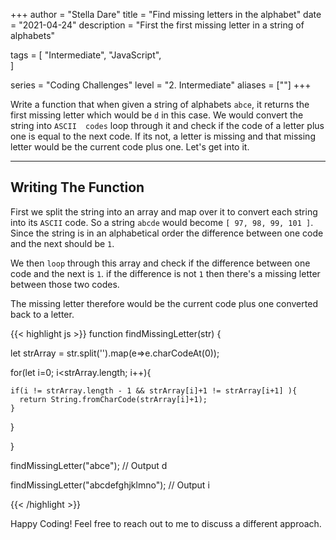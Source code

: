 +++
author = "Stella Dare"
title = "Find missing letters in the alphabet"
date = "2021-04-24"
description = "First the first missing letter in a string of alphabets"

tags = [
    "Intermediate",
    "JavaScript",    
]

series = "Coding Challenges"
level = "2. Intermediate"
aliases = [""]
+++

Write a function that when given a string of alphabets `abce`, it returns the first missing letter which would be `d` in this case. We would convert the string into `ASCII  codes` loop through it and check if the code of a letter plus one is equal to the next code. If its not, a letter is missing and that missing letter would be the current code plus one. Let's get into it. 
<!--more-->

---
## Writing The Function
First we split the string into an array and map over it to convert each string into its `ASCII` code.
So a string `abcde` would become `[ 97, 98, 99, 101 ]`. Since the string is in an alphabetical order the difference between one code and the next should be `1`.

We then `loop` through this array and check if the difference between one code and the next is `1`. 
if the difference is not `1` then there's a missing letter between those two codes.

The missing letter therefore would be the current code plus one converted back to a letter.

{{< highlight js >}}
function findMissingLetter(str) {
  
  let strArray = str.split('').map(e=>e.charCodeAt(0));

  for(let i=0; i<strArray.length; i++){
    
    if(i != strArray.length - 1 && strArray[i]+1 != strArray[i+1] ){
      return String.fromCharCode(strArray[i]+1);
    }
  }

}

findMissingLetter("abce");
// Output
d

findMissingLetter("abcdefghjklmno");
// Output
i

{{< /highlight >}}


Happy Coding! Feel free to reach out to me to discuss a different approach.

